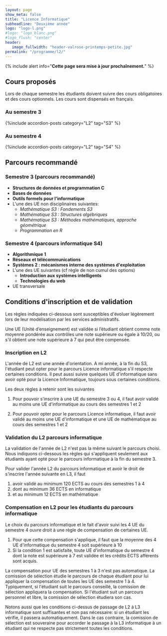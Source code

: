 ```yaml
---
layout: page
show_meta: false
title: "Licence Informatique"
subheadline: "Deuxième année"
logo: "logo-l.png"
#logo: "logo_blanc.png"
#logo_flush: "center"
header:
   image_fullwidth: "header-valrose-printemps-petite.jpg"
permalink: "/programme/l2/"
---
```


{% include alert info="<b>Cette page sera mise à jour prochaînement.</b>" %}

## Cours proposés ##

Lors de chaque semestre les étudiants doivent suivre des cours obligatoires et des cours optionnels.
Les cours sont dispensés en français.


### Au semestre 3 ###
{%include accordion-posts category="L2" tag="S3" %}

### Au semestre 4 ###
{%include accordion-posts category="L2" tag="S4" %}


## Parcours recommandé

### Semestre 3 (parcours recommandé)
- **Structures de données et programmation C**
- **Bases de données**
- **Outils formels pour l'informatique**
- L'une des UE non disciplinaires suivantes:
  - *Mathématique S3 : Fondements S3*
  - *Mathématique S3 : Structures algébriques*
  - *Mathématique S3 : Méthodes mathématiques, approche géométrique*
  - *Programmation en R*

### Semestre 4 (parcours informatique S4)
- **Algorithmique 1**
- **Réseaux et télécommunications**
- **Systèmes 2 : mécanismes interne des systèmes d'exploitation**
- L'une des UE suivantes (cf règle de non cumul des options)
  - **Introduction aux systèmes intelligents**
  - **Technologies du web**
- UE transversale


## Conditions d'inscription et de validation

Les règles indiquées ci-dessous sont susceptibles d'évoluer légèrement lors de leur modélisation par les services administratifs.

Une UE (Unité d’enseignement) est validée si l’étudiant obtient comme note moyenne pondérée aux contrôles une note supérieure ou égale à 10/20, ou s'il obtient une note supérieure à 7 qui peut être compensée.

### Inscription en L2

L'année de L2 est une année d'orientation. A mi année, à la fin du S3, l'étudiant peut opter pour le parcours Licence informatique s'il respecte certaines
conditions. Il peut aussi suivre quelques UE d'informatique sans avoir opté
pour la Licence Informatique, toujours sous certaines conditions.

Les deux règles à retenir sont les suivantes

1. Pour pouvoir s'inscrire à une UE du semestre 3 ou 4, il faut avoir validé
au moins une UE d'informatique au cours des semestres 1 et 2

2. Pour pouvoir opter pour le parcours Licence informatique, il faut avoir validé au moins une UE d'informatique et une UE de mathématique au cours des semestres 1 et 2

### Validation du L2 parcours informatique

La validation de l'année de L2 n'est pas la même suivant le parcours choisi.
Nous indiquons ci-dessous les règles qui s'appliquent seulement aux étudiants
ayant opté pour le parcours informatique à la fin du semestre 3.

Pour valider l'année L2 du parcours informatique et avoir le droit de s'inscrire l'année suivante en L3, il faut

1. avoir validé au minimum 120 ECTS au cours des semestres 1 à 4
2. dont au minimum 36 ECTS en informatique
3. et au minimum 12 ECTS en mathématique

### Compensation en L2 pour les étudiants du parcours informatique

Le choix du parcours informatique et le fait d'avoir suivi les 4 UE du semestre 4 ouvre droit à une règle de compensation de certaines UE.

1. Pour que cette compensation s'applique, il faut que la moyenne des 4 UE d'informatique du semestre 4 soit supérieure à 10
2. Si la condition 1 est satisfaite, toute UE d'informatique du semestre 4 dont la note est supérieure à 7 est validée et les crédits ECTS afférents sont acquis.

La compensation pour UE des semestres 1 à 3 n'est pas automatique. La comission de sélection étudie le parcours de chaque étudiant pour lui appliquer la compensation de toutes les UE des semestre 1 à 4. Typiquement, si l'étudiant suit le parcours conseillé, la comission de sélection appliquera la compensation. Si l'étudiant suit un parcours personnel et libre, la comission de sélection étudiera son cas.

Notons aussi que les conditions ci-dessus de passage de L2 à L3 informatique sont suffisantes et non pas nécessaire: si un étudiant les vérifie, il passera automatiquement. Dans le cas contraire, la comission de sélection est souveraine pour accorder le passage à la L3 informatique à un étudiant qui ne respecte pas strictement toutes les conditions.




